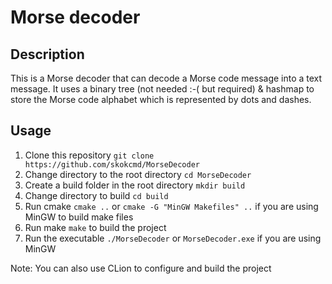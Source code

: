 # Morse decoder

## Description
This is a Morse decoder that can decode a Morse code message into a text message.
It uses a binary tree (not needed :-( but required) & hashmap to store the Morse code alphabet which is represented by dots and dashes.

## Usage
1. Clone this repository ```git clone https://github.com/skokcmd/MorseDecoder```
2. Change directory to the root directory ```cd MorseDecoder```
2. Create a build folder in the root directory ```mkdir build```
3. Change directory to build ```cd build```
4. Run cmake ```cmake ..``` or ```cmake -G "MinGW Makefiles" ..``` if you are using MinGW to build make files
5. Run make ```make``` to build the project
6. Run the executable ```./MorseDecoder``` or ```MorseDecoder.exe``` if you are using MinGW

Note: You can also use CLion to configure and build the project 